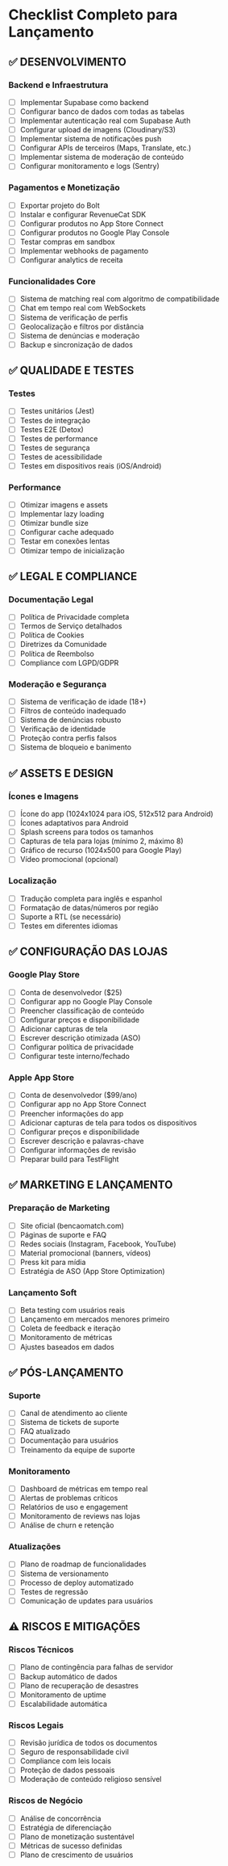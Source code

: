 # Checklist Completo para Lançamento

## ✅ DESENVOLVIMENTO

### Backend e Infraestrutura
- [ ] Implementar Supabase como backend
- [ ] Configurar banco de dados com todas as tabelas
- [ ] Implementar autenticação real com Supabase Auth
- [ ] Configurar upload de imagens (Cloudinary/S3)
- [ ] Implementar sistema de notificações push
- [ ] Configurar APIs de terceiros (Maps, Translate, etc.)
- [ ] Implementar sistema de moderação de conteúdo
- [ ] Configurar monitoramento e logs (Sentry)

### Pagamentos e Monetização
- [ ] Exportar projeto do Bolt
- [ ] Instalar e configurar RevenueCat SDK
- [ ] Configurar produtos no App Store Connect
- [ ] Configurar produtos no Google Play Console
- [ ] Testar compras em sandbox
- [ ] Implementar webhooks de pagamento
- [ ] Configurar analytics de receita

### Funcionalidades Core
- [ ] Sistema de matching real com algoritmo de compatibilidade
- [ ] Chat em tempo real com WebSockets
- [ ] Sistema de verificação de perfis
- [ ] Geolocalização e filtros por distância
- [ ] Sistema de denúncias e moderação
- [ ] Backup e sincronização de dados

## ✅ QUALIDADE E TESTES

### Testes
- [ ] Testes unitários (Jest)
- [ ] Testes de integração
- [ ] Testes E2E (Detox)
- [ ] Testes de performance
- [ ] Testes de segurança
- [ ] Testes de acessibilidade
- [ ] Testes em dispositivos reais (iOS/Android)

### Performance
- [ ] Otimizar imagens e assets
- [ ] Implementar lazy loading
- [ ] Otimizar bundle size
- [ ] Configurar cache adequado
- [ ] Testar em conexões lentas
- [ ] Otimizar tempo de inicialização

## ✅ LEGAL E COMPLIANCE

### Documentação Legal
- [ ] Política de Privacidade completa
- [ ] Termos de Serviço detalhados
- [ ] Política de Cookies
- [ ] Diretrizes da Comunidade
- [ ] Política de Reembolso
- [ ] Compliance com LGPD/GDPR

### Moderação e Segurança
- [ ] Sistema de verificação de idade (18+)
- [ ] Filtros de conteúdo inadequado
- [ ] Sistema de denúncias robusto
- [ ] Verificação de identidade
- [ ] Proteção contra perfis falsos
- [ ] Sistema de bloqueio e banimento

## ✅ ASSETS E DESIGN

### Ícones e Imagens
- [ ] Ícone do app (1024x1024 para iOS, 512x512 para Android)
- [ ] Ícones adaptativos para Android
- [ ] Splash screens para todos os tamanhos
- [ ] Capturas de tela para lojas (mínimo 2, máximo 8)
- [ ] Gráfico de recurso (1024x500 para Google Play)
- [ ] Vídeo promocional (opcional)

### Localização
- [ ] Tradução completa para inglês e espanhol
- [ ] Formatação de datas/números por região
- [ ] Suporte a RTL (se necessário)
- [ ] Testes em diferentes idiomas

## ✅ CONFIGURAÇÃO DAS LOJAS

### Google Play Store
- [ ] Conta de desenvolvedor ($25)
- [ ] Configurar app no Google Play Console
- [ ] Preencher classificação de conteúdo
- [ ] Configurar preços e disponibilidade
- [ ] Adicionar capturas de tela
- [ ] Escrever descrição otimizada (ASO)
- [ ] Configurar política de privacidade
- [ ] Configurar teste interno/fechado

### Apple App Store
- [ ] Conta de desenvolvedor ($99/ano)
- [ ] Configurar app no App Store Connect
- [ ] Preencher informações do app
- [ ] Adicionar capturas de tela para todos os dispositivos
- [ ] Configurar preços e disponibilidade
- [ ] Escrever descrição e palavras-chave
- [ ] Configurar informações de revisão
- [ ] Preparar build para TestFlight

## ✅ MARKETING E LANÇAMENTO

### Preparação de Marketing
- [ ] Site oficial (bencaomatch.com)
- [ ] Páginas de suporte e FAQ
- [ ] Redes sociais (Instagram, Facebook, YouTube)
- [ ] Material promocional (banners, vídeos)
- [ ] Press kit para mídia
- [ ] Estratégia de ASO (App Store Optimization)

### Lançamento Soft
- [ ] Beta testing com usuários reais
- [ ] Lançamento em mercados menores primeiro
- [ ] Coleta de feedback e iteração
- [ ] Monitoramento de métricas
- [ ] Ajustes baseados em dados

## ✅ PÓS-LANÇAMENTO

### Suporte
- [ ] Canal de atendimento ao cliente
- [ ] Sistema de tickets de suporte
- [ ] FAQ atualizado
- [ ] Documentação para usuários
- [ ] Treinamento da equipe de suporte

### Monitoramento
- [ ] Dashboard de métricas em tempo real
- [ ] Alertas de problemas críticos
- [ ] Relatórios de uso e engagement
- [ ] Monitoramento de reviews nas lojas
- [ ] Análise de churn e retenção

### Atualizações
- [ ] Plano de roadmap de funcionalidades
- [ ] Sistema de versionamento
- [ ] Processo de deploy automatizado
- [ ] Testes de regressão
- [ ] Comunicação de updates para usuários

## ⚠️ RISCOS E MITIGAÇÕES

### Riscos Técnicos
- [ ] Plano de contingência para falhas de servidor
- [ ] Backup automático de dados
- [ ] Plano de recuperação de desastres
- [ ] Monitoramento de uptime
- [ ] Escalabilidade automática

### Riscos Legais
- [ ] Revisão jurídica de todos os documentos
- [ ] Seguro de responsabilidade civil
- [ ] Compliance com leis locais
- [ ] Proteção de dados pessoais
- [ ] Moderação de conteúdo religioso sensível

### Riscos de Negócio
- [ ] Análise de concorrência
- [ ] Estratégia de diferenciação
- [ ] Plano de monetização sustentável
- [ ] Métricas de sucesso definidas
- [ ] Plano de crescimento de usuários